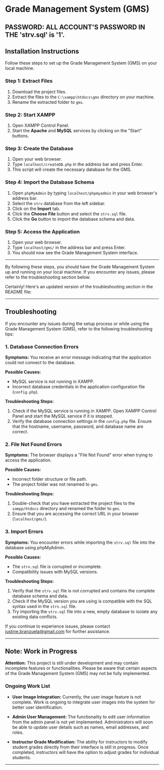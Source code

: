 # Grade Management System (GMS)

## **PASSWORD:** ALL ACCOUNT'S PASSWORD IN THE 'strv.sql' is '1'.

## Installation Instructions

Follow these steps to set up the Grade Management System (GMS) on your local machine.

### Step 1: Extract Files

1. Download the project files.
2. Extract the files to the `C:\xampp\htdocs\gms` directory on your machine.
3. Rename the extracted folder to `gms`.

### Step 2: Start XAMPP

1. Open XAMPP Control Panel.
2. Start the **Apache** and **MySQL** services by clicking on the "Start" buttons.

### Step 3: Create the Database

1. Open your web browser.
2. Type `localhost/createDB.php` in the address bar and press Enter.
3. This script will create the necessary database for the GMS.

### Step 4: Import the Database Schema

1. Open `phpMyAdmin` by typing `localhost/phpmyadmin` in your web browser's address bar.
2. Select the `strv` database from the left sidebar.
3. Click on the **Import** tab.
4. Click the **Choose File** button and select the `strv.sql` file.
5. Click the **Go** button to import the database schema and data.

### Step 5: Access the Application

1. Open your web browser.
2. Type `localhost/gms/` in the address bar and press Enter.
3. You should now see the Grade Management System interface.

---

By following these steps, you should have the Grade Management System up and running on your local machine. If you encounter any issues, please refer to the troubleshooting section below.

Certainly! Here's an updated version of the troubleshooting section in the README file:

---

## Troubleshooting

If you encounter any issues during the setup process or while using the Grade Management System (GMS), refer to the following troubleshooting tips:

### 1. Database Connection Errors

**Symptoms:** You receive an error message indicating that the application could not connect to the database.

**Possible Causes:**
- MySQL service is not running in XAMPP.
- Incorrect database credentials in the application configuration file (`config.php`).

**Troubleshooting Steps:**
1. Check if the MySQL service is running in XAMPP. Open XAMPP Control Panel and start the MySQL service if it is stopped.
2. Verify the database connection settings in the `config.php` file. Ensure that the hostname, username, password, and database name are correct.

### 2. File Not Found Errors

**Symptoms:** The browser displays a "File Not Found" error when trying to access the application.

**Possible Causes:**
- Incorrect folder structure or file path.
- The project folder was not renamed to `gms`.

**Troubleshooting Steps:**
1. Double-check that you have extracted the project files to the `xampp/htdocs` directory and renamed the folder to `gms`.
2. Ensure that you are accessing the correct URL in your browser (`localhost/gms/`).

### 3. Import Errors

**Symptoms:** You encounter errors while importing the `strv.sql` file into the database using phpMyAdmin.

**Possible Causes:**
- The `strv.sql` file is corrupted or incomplete.
- Compatibility issues with MySQL versions.

**Troubleshooting Steps:**
1. Verify that the `strv.sql` file is not corrupted and contains the complete database schema and data.
2. Check if the MySQL version you are using is compatible with the SQL syntax used in the `strv.sql` file.
3. Try importing the `strv.sql` file into a new, empty database to isolate any existing data conflicts.

If you continue to experience issues, please contact justine.branzuela@gmail.com for further assistance.

---

## Note: Work in Progress

**Attention:** This project is still under development and may contain incomplete features or functionalities. Please be aware that certain aspects of the Grade Management System (GMS) may not be fully implemented.

### Ongoing Work List

- **User Image Integration:** Currently, the user image feature is not complete. Work is ongoing to integrate user images into the system for better user identification.
  
- **Admin User Management:** The functionality to edit user information from the admin panel is not yet implemented. Administrators will soon be able to update user details such as names, email addresses, and roles.

- **Instructor Grade Modification:** The ability for instructors to modify student grades directly from their interface is still in progress. Once completed, instructors will have the option to adjust grades for individual students.

---
